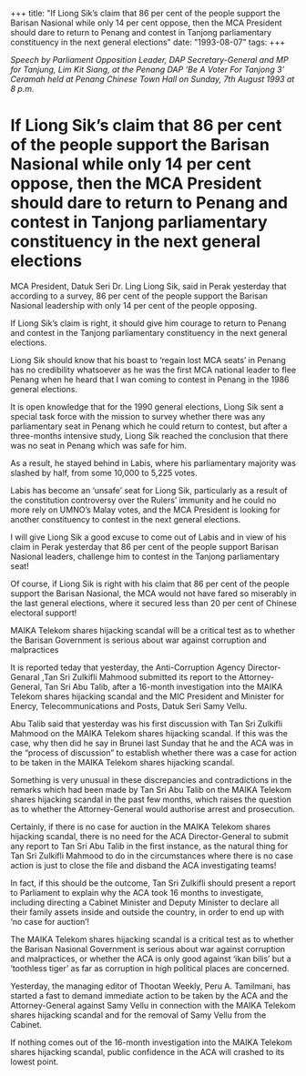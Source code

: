 +++ 
title: "If Liong Sik’s claim that 86 per cent of the people support the Barisan Nasional while only 14 per cent oppose, then the MCA President should dare to return to Penang and contest in Tanjong parliamentary constituency in the next general elections"
date: "1993-08-07"
tags:
+++

_Speech by Parliament Opposition Leader, DAP Secretary-General and MP for Tanjung, Lim Kit Siang, at the Penang DAP ‘Be A Voter For Tanjong 3’ Ceramah held at Penang Chinese Town Hall on Sunday, 7th August 1993 at 8 p.m._

# If Liong Sik’s claim that 86 per cent of the people support the Barisan Nasional while only 14 per cent oppose, then the MCA President should dare to return to Penang and contest in Tanjong parliamentary constituency in the next general elections

MCA President, Datuk Seri Dr. Ling Liong Sik, said in Perak yesterday that according to a survey, 86 per cent of the people support the Barisan Nasional leadership with only 14 per cent of the people opposing.</u>

If Liong Sik’s claim is right, it should give him courage to return to Penang and contest in the Tanjong parliamentary constituency in the next general elections.

Liong Sik should know that his boast to ‘regain lost MCA seats’ in Penang has no credibility whatsoever as he was the first MCA national leader to flee Penang when he heard that I wan coming to contest in Penang in the 1986 general elections.

It is open knowledge that for the 1990 general elections, Liong Sik sent a special task force with the mission to survey whether there was any parliamentary seat in Penang which he could return to contest, but after a three-months intensive study, Liong Sik reached the conclusion that there was no seat in Penang which was safe for him.

As a result, he stayed behind in Labis, where his parliamentary majority was slashed by half, from some 10,000 to 5,225 votes.

Labis has become an ‘unsafe’ seat for Liong Sik, particularly as a result of the constitution controversy over the Rulers’ immunity and he could no more rely on UMNO’s Malay votes, and the MCA President is looking for another constituency to contest in the next general elections. 

I will give Liong Sik a good excuse to come out of Labis and in view of his claim in Perak yesterday that 86 per cent of the people support Barisan Nasional leaders, challenge him to contest in the Tanjong parliamentary seat!

Of course, if Liong Sik is right with his claim that 86 per cent of the people support the Barisan Nasional, the MCA would not have fared so miserably in the last general elections, where it secured less than 20 per cent of Chinese electoral support!

MAIKA Telekom shares hijacking scandal will be a critical test as to whether the Barisan Government is serious about war against corruption and malpractices


It is reported teday that yesterday, the Anti-Corruption Agency Director-Genaral ,Tan Sri Zulkifli Mahmood submitted its report to the Attorney-General, Tan Sri Abu Talib, after a 16-month investigation into the MAIKA Telekom shares hijacking scandal and the MIC President and Minister for Enercy, Telecommunications and Posts, Datuk Seri Samy Vellu.

Abu Talib said that yesterday was his first discussion with Tan Sri Zulkifli Mahmood on the MAIKA Telekom shares hijacking scandal. If this was the case, why then did he say in Brunei last Sunday that he and the ACA was in the “process of discussion” to establish whether there was a case for action to be taken in the MAIKA Telekom shares hijacking scandal.

Something is very unusual in these discrepancies and contradictions in the remarks which had been made by Tan Sri Abu Talib on the MAIKA Telekom shares hijacking scandal in the past few months, which raises the question as to whether the Attorney-General would authorise arrest and prosecution.

Certainly, if there is no case for auction in the MAIKA Telekom shares hijacking scandal, there is no need for the ACA Director-General to submit any report to Tan Sri Abu Talib in the first instance, as the natural thing for Tan Sri Zulkifli Mahmood to do in the circumstances where there is no case action is just to close the file and disband the ACA investigating teams!

In fact, if this should be the outcome, Tan Sri Zulkifli should present a report to Parliament to explain why the ACA took 16 months to investigate, including directing a Cabinet Minister and Deputy Minister to declare all their family assets inside and outside the country, in order to end up with ‘no case for auction’!

The MAIKA Telekom shares hijacking scandal is a critical test as to whether the Barisan Nasional Government is serious about war against corruption and malpractices, or whether the ACA is only good against ‘ikan bilis’ but a ‘toothless tiger’ as far as corruption in high political places are concerned.

Yesterday, the managing editor of Thootan Weekly, Peru A. Tamilmani, has started a fast to demand immediate action to be taken by the ACA and the Attorney-General against Samy Vellu in connection with the MAIKA Telekom shares hijacking scandal and for the removal of Samy Vellu from the Cabinet.

If nothing comes out of the 16-month investigation into the MAIKA Telekom shares hijacking scandal, public confidence in the ACA will crashed to its lowest point.
 
